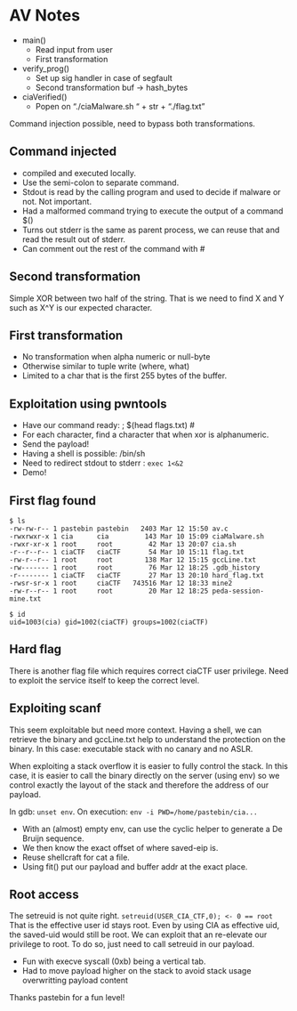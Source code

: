 ﻿# AV Notes

* main()
   * Read input from user
   * First transformation
* verify_prog()
   * Set up sig handler in case of segfault
   * Second transformation buf -> hash_bytes
* ciaVerified()
   * Popen on “./ciaMalware.sh “ + str + “./flag.txt”

Command injection possible, need to bypass both transformations.

## Command injected

* compiled and executed locally.
* Use the semi-colon to separate command.
* Stdout is read by the calling program and used to decide if malware or not. 
  Not important.
* Had a malformed command trying to execute the output of a command $()
* Turns out stderr is the same as parent process, we can reuse that and read 
  the result out of stderr.
* Can comment out the rest of the command with #

## Second transformation
Simple XOR between two half of the string. That is we need to find X and Y 
such as X^Y is our expected character.

## First transformation
* No transformation when alpha numeric or null-byte
* Otherwise similar to tuple write (where, what)
* Limited to a char that is the first 255 bytes of the buffer.

## Exploitation using pwntools
* Have our command ready:  ; $(head flags.txt) #
* For each character, find a character that when xor is alphanumeric.
* Send the payload!
* Having a shell is possible: /bin/sh
* Need to redirect stdout to stderr : `exec 1<&2`
* Demo!

## First flag found

    $ ls
    -rw-rw-r-- 1 pastebin pastebin   2403 Mar 12 15:50 av.c
    -rwxrwxr-x 1 cia      cia         143 Mar 10 15:09 ciaMalware.sh
    -rwxr-xr-x 1 root     root         42 Mar 13 20:07 cia.sh
    -r--r--r-- 1 ciaCTF   ciaCTF       54 Mar 10 15:11 flag.txt
    -rw-r--r-- 1 root     root        138 Mar 12 15:15 gccLine.txt
    -rw------- 1 root     root         76 Mar 12 18:25 .gdb_history
    -r-------- 1 ciaCTF   ciaCTF       27 Mar 13 20:10 hard_flag.txt
    -rwsr-sr-x 1 root     ciaCTF   743516 Mar 12 18:33 mine2
    -rw-r--r-- 1 root     root         20 Mar 12 18:25 peda-session-mine.txt

    $ id
    uid=1003(cia) gid=1002(ciaCTF) groups=1002(ciaCTF)

## Hard flag
There is another flag file which requires correct ciaCTF user privilege. 
Need to exploit the service itself to keep the correct level.

## Exploiting scanf
This seem exploitable but need more context. Having a shell, we can retrieve 
the binary and gccLine.txt help to understand the protection on the binary. 
In this case: executable stack with no canary and no ASLR.

When exploiting a stack overflow it is easier to fully control the stack. 
In this case, it is easier to call the binary directly on the server (using 
env) so we control exactly the layout of the stack and therefore the address 
of our payload.

In gdb: `unset env`. On execution: `env -i PWD=/home/pastebin/cia...`

* With an (almost) empty env, can use the cyclic helper to generate a 
  De Bruijn sequence. 
* We then know the exact offset of where saved-eip is. 
* Reuse shellcraft for cat a file. 
* Using fit() put our payload and buffer addr at the exact place.

## Root access

The setreuid is not quite right. `setreuid(USER_CIA_CTF,0); <- 0 == root`
That is the effective user id stays root. Even by using CIA as effective uid, 
the saved-uid would still be root. We can exploit that an re-elevate our 
privilege to root. To do so, just need to call setreuid in our payload.

* Fun with execve syscall (0xb) being a vertical tab. 
* Had to move payload higher on the stack to avoid stack usage overwritting 
  payload content

Thanks pastebin for a fun level!

